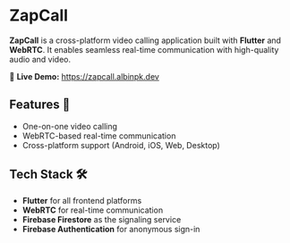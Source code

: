 # ZapCall

**ZapCall** is a cross-platform video calling application built with **Flutter** and **WebRTC**. It enables seamless real-time communication with high-quality audio and video.

🔗 **Live Demo:** https://zapcall.albinpk.dev

## Features 🚀

- One-on-one video calling
- WebRTC-based real-time communication
- Cross-platform support (Android, iOS, Web, Desktop)

## Tech Stack 🛠

- **Flutter** for all frontend platforms
- **WebRTC** for real-time communication
- **Firebase Firestore** as the signaling service
- **Firebase Authentication** for anonymous sign-in
